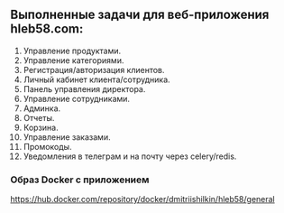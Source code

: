 ## Выполненные задачи для веб-приложения hleb58.com:
1. Управление продуктами.
2. Управление категориями.
3. Регистрация/авторизация клиентов.
4. Личный кабинет клиента/сотрудника.
5. Панель управления директора.
6. Управление сотрудниками.
7. Админка.
8. Отчеты.
9. Корзина.
10. Управление заказами.
11. Промокоды.
12. Уведомления в телеграм и на почту через celery/redis.

### Образ Docker с приложением
https://hub.docker.com/repository/docker/dmitriishilkin/hleb58/general
